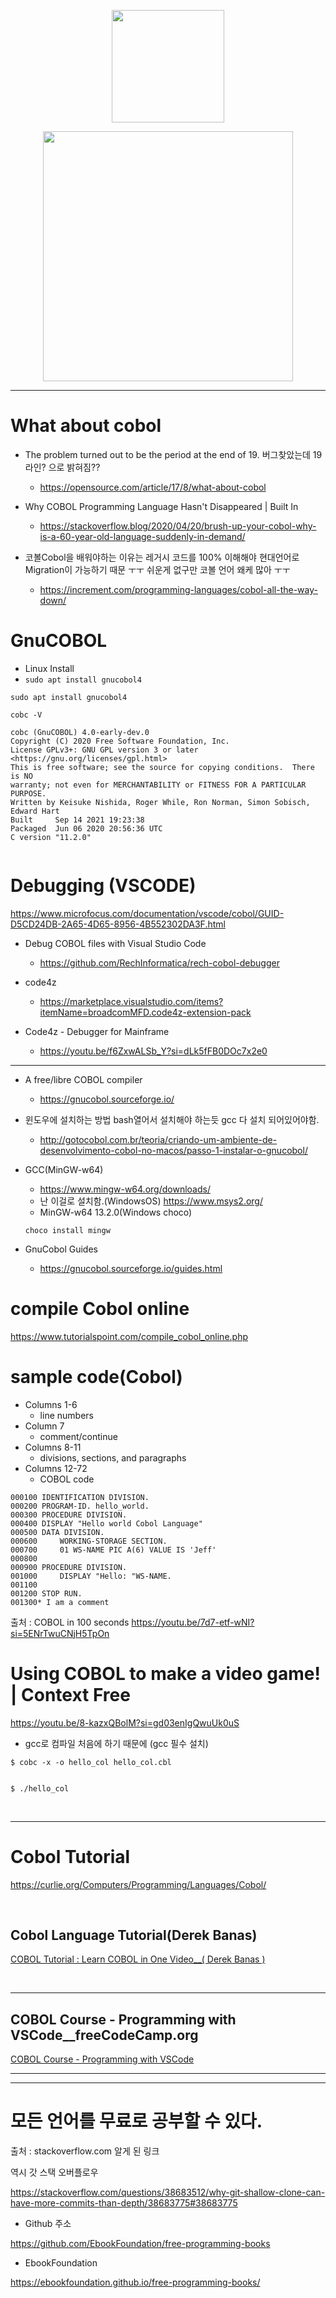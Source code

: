 <p align="center">
  <img width=180px src="https://user-images.githubusercontent.com/67513038/211202750-03343c85-8fdb-4ed7-bd5e-0a50929f48c6.png" />  
</p>

<p align="center">
  <img width=400px src="https://github.com/YoungHaKim7/Cpp_Training/assets/67513038/349ec772-d6f7-469d-b400-284777258f8e" />
</p>

<hr>

# What about cobol

- The problem turned out to be the period at the end of 19. 버그찾았는데 19 라인? 으로 밝혀짐?? 
  - https://opensource.com/article/17/8/what-about-cobol

- Why COBOL Programming Language Hasn't Disappeared | Built In
  - https://stackoverflow.blog/2020/04/20/brush-up-your-cobol-why-is-a-60-year-old-language-suddenly-in-demand/
- 코볼Cobol을 배워야하는 이유는 레거시 코드를 100% 이해해야 현대언어로 Migration이 가능하기 때문 ㅜㅜ 쉬운게 없구만 코볼 언어 왜케 많아 ㅜㅜ
  - https://increment.com/programming-languages/cobol-all-the-way-down/

# GnuCOBOL

- Linux Install
- ```sudo apt install gnucobol4```

```
sudo apt install gnucobol4

cobc -V

cobc (GnuCOBOL) 4.0-early-dev.0
Copyright (C) 2020 Free Software Foundation, Inc.
License GPLv3+: GNU GPL version 3 or later <https://gnu.org/licenses/gpl.html>
This is free software; see the source for copying conditions.  There is NO
warranty; not even for MERCHANTABILITY or FITNESS FOR A PARTICULAR PURPOSE.
Written by Keisuke Nishida, Roger While, Ron Norman, Simon Sobisch, Edward Hart
Built     Sep 14 2021 19:23:38
Packaged  Jun 06 2020 20:56:36 UTC
C version "11.2.0"


```

# Debugging (VSCODE)

https://www.microfocus.com/documentation/vscode/cobol/GUID-D5CD24DB-2A65-4D65-8956-4B552302DA3F.html

- Debug COBOL files with Visual Studio Code 
  - https://github.com/RechInformatica/rech-cobol-debugger

- code4z
  - https://marketplace.visualstudio.com/items?itemName=broadcomMFD.code4z-extension-pack

- Code4z - Debugger for Mainframe
  - https://youtu.be/f6ZxwALSb_Y?si=dLk5fFB0DOc7x2e0

<hr>

- A free/libre COBOL compiler
  - https://gnucobol.sourceforge.io/
- 윈도우에 설치하는 방법 bash열어서 설치해야 하는듯 gcc 다 설치 되어있어야함.
  - http://gotocobol.com.br/teoria/criando-um-ambiente-de-desenvolvimento-cobol-no-macos/passo-1-instalar-o-gnucobol/
- GCC(MinGW-w64)
  - https://www.mingw-w64.org/downloads/
  - 난 이걸로 설치함.(WindowsOS) https://www.msys2.org/ 
  - MinGW-w64 13.2.0(Windows choco)

  ```
  choco install mingw

  ```
- GnuCobol Guides
  - https://gnucobol.sourceforge.io/guides.html

# compile Cobol online 

https://www.tutorialspoint.com/compile_cobol_online.php

# sample code(Cobol)

- Columns 1-6
  - line numbers
- Column 7
  - comment/continue
- Columns 8-11
  - divisions, sections, and paragraphs
- Columns 12-72
  - COBOL code

```cbl
000100 IDENTIFICATION DIVISION.
000200 PROGRAM-ID. hello_world.
000300 PROCEDURE DIVISION.
000400 DISPLAY "Hello world Cobol Language"
000500 DATA DIVISION.
000600     WORKING-STORAGE SECTION.
000700     01 WS-NAME PIC A(6) VALUE IS 'Jeff'
000800
000900 PROCEDURE DIVISION.
001000     DISPLAY "Hello: "WS-NAME.
001100
001200 STOP RUN.
001300* I am a comment
```

출처 : COBOL in 100 seconds https://youtu.be/7d7-etf-wNI?si=5ENrTwuCNjH5TpOn

# Using COBOL to make a video game! | Context Free

https://youtu.be/8-kazxQBolM?si=gd03enIgQwuUk0uS

- gcc로 컴파일 처음에 하기 때문에 (gcc 필수 설치)

```
$ cobc -x -o hello_col hello_col.cbl


$ ./hello_col
```

<br>

<hr>


# Cobol Tutorial

https://curlie.org/Computers/Programming/Languages/Cobol/

<br>



## Cobol Language Tutorial(Derek Banas)

[COBOL Tutorial : Learn COBOL in One Video\_\_(
Derek Banas
)](https://youtu.be/TBs7HXI76yU)

<br>

<hr>

## COBOL Course - Programming with VSCode\_\_freeCodeCamp.org

[COBOL Course - Programming with VSCode](https://youtu.be/RdMAEdGvtLA)

<hr>



<hr>

# 모든 언어를 무료로 공부할 수 있다.

출처 : stackoverflow.com 알게 된 링크

역시 갓 스택 오버플로우

https://stackoverflow.com/questions/38683512/why-git-shallow-clone-can-have-more-commits-than-depth/38683775#38683775

- Github 주소

https://github.com/EbookFoundation/free-programming-books

- EbookFoundation

https://ebookfoundation.github.io/free-programming-books/
